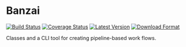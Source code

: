 Banzai
======

[![Build Status](https://travis-ci.org/twneale/banzai.svg?branch=master)](https://travis-ci.org/twneale/banzai)
[![Coverage Status](https://coveralls.io/repos/twneale/banzai/badge.png?branch=master)](https://coveralls.io/r/twneale/banzai?branch=master)
[![Latest Version](https://pypip.in/version/banzai/badge.png)](https://pypi.python.org/pypi/banzai/)
[![Download Format](https://pypip.in/format/banzai/badge.png)](https://pypi.python.org/pypi/banzai/)

Classes and a CLI tool for creating pipeline-based work flows.